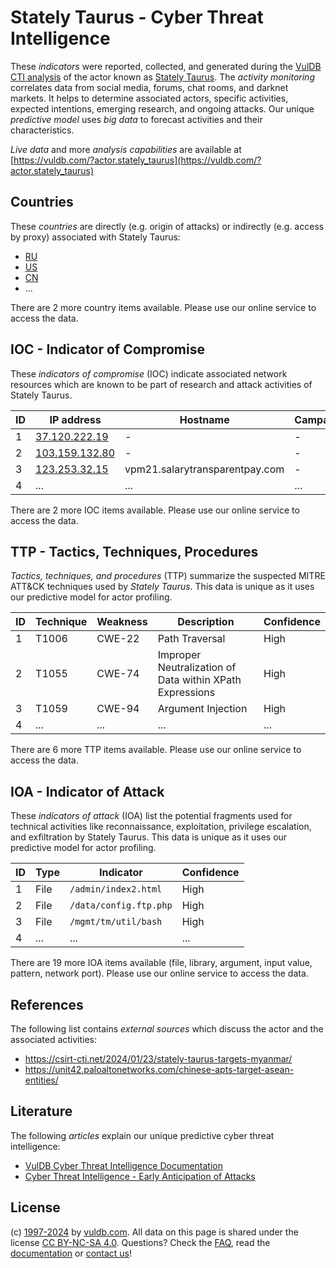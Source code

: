 # Stately Taurus - Cyber Threat Intelligence

These _indicators_ were reported, collected, and generated during the [VulDB CTI analysis](https://vuldb.com/?kb.cti) of the actor known as [Stately Taurus](https://vuldb.com/?actor.stately_taurus). The _activity monitoring_ correlates data from social media, forums, chat rooms, and darknet markets. It helps to determine associated actors, specific activities, expected intentions, emerging research, and ongoing attacks. Our unique _predictive model_ uses _big data_ to forecast activities and their characteristics.

_Live data_ and more _analysis capabilities_ are available at [https://vuldb.com/?actor.stately_taurus](https://vuldb.com/?actor.stately_taurus)

## Countries

These _countries_ are directly (e.g. origin of attacks) or indirectly (e.g. access by proxy) associated with Stately Taurus:

* [RU](https://vuldb.com/?country.ru)
* [US](https://vuldb.com/?country.us)
* [CN](https://vuldb.com/?country.cn)
* ...

There are 2 more country items available. Please use our online service to access the data.

## IOC - Indicator of Compromise

These _indicators of compromise_ (IOC) indicate associated network resources which are known to be part of research and attack activities of Stately Taurus.

ID | IP address | Hostname | Campaign | Confidence
-- | ---------- | -------- | -------- | ----------
1 | [37.120.222.19](https://vuldb.com/?ip.37.120.222.19) | - | - | High
2 | [103.159.132.80](https://vuldb.com/?ip.103.159.132.80) | - | - | High
3 | [123.253.32.15](https://vuldb.com/?ip.123.253.32.15) | vpm21.salarytransparentpay.com | - | High
4 | ... | ... | ... | ...

There are 2 more IOC items available. Please use our online service to access the data.

## TTP - Tactics, Techniques, Procedures

_Tactics, techniques, and procedures_ (TTP) summarize the suspected MITRE ATT&CK techniques used by _Stately Taurus_. This data is unique as it uses our predictive model for actor profiling.

ID | Technique | Weakness | Description | Confidence
-- | --------- | -------- | ----------- | ----------
1 | T1006 | CWE-22 | Path Traversal | High
2 | T1055 | CWE-74 | Improper Neutralization of Data within XPath Expressions | High
3 | T1059 | CWE-94 | Argument Injection | High
4 | ... | ... | ... | ...

There are 6 more TTP items available. Please use our online service to access the data.

## IOA - Indicator of Attack

These _indicators of attack_ (IOA) list the potential fragments used for technical activities like reconnaissance, exploitation, privilege escalation, and exfiltration by Stately Taurus. This data is unique as it uses our predictive model for actor profiling.

ID | Type | Indicator | Confidence
-- | ---- | --------- | ----------
1 | File | `/admin/index2.html` | High
2 | File | `/data/config.ftp.php` | High
3 | File | `/mgmt/tm/util/bash` | High
4 | ... | ... | ...

There are 19 more IOA items available (file, library, argument, input value, pattern, network port). Please use our online service to access the data.

## References

The following list contains _external sources_ which discuss the actor and the associated activities:

* https://csirt-cti.net/2024/01/23/stately-taurus-targets-myanmar/
* https://unit42.paloaltonetworks.com/chinese-apts-target-asean-entities/

## Literature

The following _articles_ explain our unique predictive cyber threat intelligence:

* [VulDB Cyber Threat Intelligence Documentation](https://vuldb.com/?kb.cti)
* [Cyber Threat Intelligence - Early Anticipation of Attacks](https://www.scip.ch/en/?labs.20201022)

## License

(c) [1997-2024](https://vuldb.com/?kb.changelog) by [vuldb.com](https://vuldb.com/?kb.about). All data on this page is shared under the license [CC BY-NC-SA 4.0](https://creativecommons.org/licenses/by-nc-sa/4.0/). Questions? Check the [FAQ](https://vuldb.com/?kb.faq), read the [documentation](https://vuldb.com/?kb) or [contact us](https://vuldb.com/?contact)!
